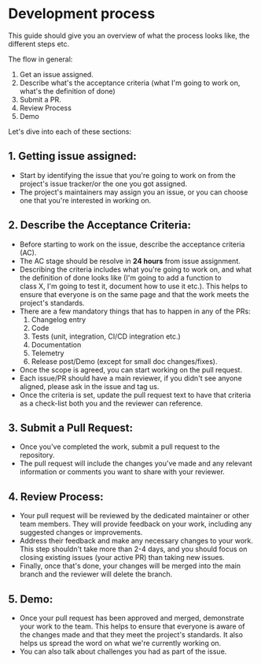 # Development process

This guide should give you an overview of what the process looks like, the different steps etc.

The flow in general:
1. Get an issue assigned.
2. Describe what's the acceptance criteria (what I'm going to work on, what's the definition of done)
3. Submit a PR.
4. Review Process
5. Demo

Let's dive into each of these sections:

## 1. Getting issue assigned: 
- Start by identifying the issue that you're going to work 
on from the project's issue tracker/or the one you got assigned.
- The project's maintainers may assign you an issue, or 
you can choose one that you're interested in working on.

## 2. Describe the Acceptance Criteria: 
- Before starting to work on the issue, describe the acceptance criteria (AC). 
- The AC stage should be resolve in **24 hours** from issue assignment.
- Describing the criteria includes what you're going to work on,
  and what the definition of done looks like (I'm going to add a function to  
  class X, I'm going to test it, document how to use it etc.). 
  This helps to ensure that everyone is on the same page and that the work meets 
  the project's standards. 
- There are a few mandatory things that has to happen in 
  any of the PRs:
  1. Changelog entry 
  2. Code
  3. Tests (unit, integration, CI/CD integration etc.)
  4. Documentation
  5. Telemetry
  6. Release post/Demo (except for small doc changes/fixes). 
- Once the scope is agreed, you can start working on the pull request. 
- Each issue/PR should have a main reviewer, if you didn't see anyone aligned, 
  please ask in the issue and tag us.
- Once the criteria is set, update the pull request text to have that criteria as a check-list
  both you and the reviewer can reference.

## 3. Submit a Pull Request:
- Once you've completed the work, submit a pull request to the repository. 
- The pull request will include the changes you've made and any relevant 
  information or comments you want to share with your reviewer.

## 4. Review Process: 
- Your pull request will be reviewed by the dedicated maintainer or other team members. 
  They will provide feedback on your work, including any suggested changes or improvements. 
- Address their feedback and make any necessary changes to your work. 
  This step shouldn't take more than 2-4 days, and you should 
focus on closing existing issues (your active PR) than taking new issues. 
- Finally, once that's done, your changes will be merged into the main branch and the reviewer
will delete the branch.

## 5. Demo: 
- Once your pull request has been approved and merged, demonstrate your work to the team. 
  This helps to ensure that everyone is aware of the changes made and that they meet 
  the project's standards. It also helps us spread the word on what we're currently
  working on. 
- You can also talk about challenges you had as part of the issue.



